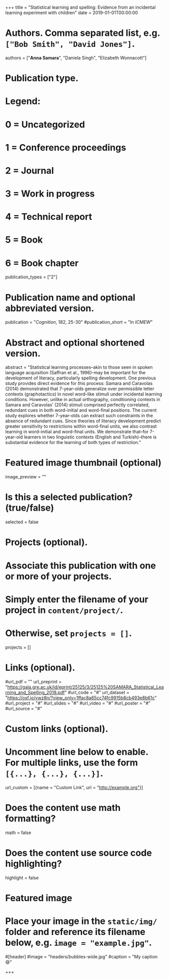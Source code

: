 +++
title = "Statistical learning and spelling: Evidence from an incidental learning experiment with children"
date = 2019-01-01T00:00:00

# Authors. Comma separated list, e.g. `["Bob Smith", "David Jones"]`.
authors = ["**Anna Samara**", "Daniela Singh", "Elizabeth Wonnacott"]

# Publication type.
# Legend:
# 0 = Uncategorized
# 1 = Conference proceedings
# 2 = Journal
# 3 = Work in progress
# 4 = Technical report
# 5 = Book
# 6 = Book chapter
publication_types = ["2"]

# Publication name and optional abbreviated version.
publication = "*Cognition*, 182, 25-30"
#publication_short = "In *ICMEW*"

# Abstract and optional shortened version.
abstract = "Statistical learning processes–akin to those seen in spoken language acquisition (Saffran et al., 1996)–may be important for the development of literacy, particularly spelling development. One previous study provides direct evidence for this process: Samara and Caravolas (2014) demonstrated that 7-year-olds generalize over permissible letter contexts (graphotactics) in novel word-like stimuli under incidental learning conditions. However, unlike in actual orthography, conditioning contexts in Samara and Caravolas’ (2014) stimuli comprised perfectly correlated, redundant cues in both word-initial and word-final positions. The current study explores whether 7-year-olds can extract such constraints in the absence of redundant cues. Since theories of literacy development predict greater sensitivity to restrictions within word-final units, we also contrast learning in word-initial and word-final units. We demonstrate that–for 7-year-old learners in two linguistic contexts (English and Turkish)–there is substantial evidence for the learning of both types of restriction."

# Featured image thumbnail (optional)
image_preview = ""

# Is this a selected publication? (true/false)
selected = false

# Projects (optional).
#   Associate this publication with one or more of your projects.
#   Simply enter the filename of your project in `content/project/`.
#   Otherwise, set `projects = []`.
projects = []

# Links (optional).
#url_pdf = ""
url_preprint = "https://gala.gre.ac.uk/id/eprint/25125/3/25125%20SAMARA_Statistical_Learning_and_Spelling_2018.pdf"
#url_code = "#"
url_dataset = "https://osf.io/vwz8n/?view_only=1ffac8a65cc74fc9915b8cb493e8b61c"
#url_project = "#"
#url_slides = "#"
#url_video = "#"
#url_poster = "#"
#url_source = "#"

# Custom links (optional).
#   Uncomment line below to enable. For multiple links, use the form `[{...}, {...}, {...}]`.
url_custom = [{name = "Custom Link", url = "http://example.org"}]

# Does the content use math formatting?
math = false

# Does the content use source code highlighting?
highlight = false

# Featured image
# Place your image in the `static/img/` folder and reference its filename below, e.g. `image = "example.jpg"`.
#[header]
#image = "headers/bubbles-wide.jpg"
#caption = "My caption :smile:"

+++

